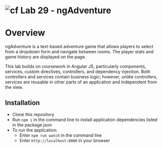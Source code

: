 ![cf](https://i.imgur.com/7v5ASc8.png) Lab 29 - ngAdventure
======

# Overview

ngAdventure is a text-based adventure game that allows players to select from a dropdown form and navigate between rooms. The player stats and game history are displayed on the page.

This lab builds on coursework in Angular JS, particularly components, services, custom directives, controllers, and dependency injection. Both controllers and services contain business logic; however, unlike controllers, services are reusable in other parts of an application and independent from the view. 

## Installation
* Clone this repository
* Run `npm i` in the command line to install application dependencies listed in the package.json
* To run the application:
  * Enter `npm run watch` in the command line
  * Enter `http://localhost:8080` in your browser
